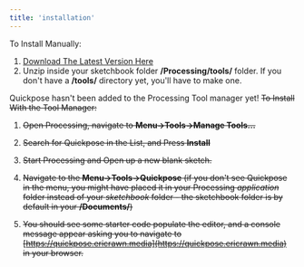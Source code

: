```yaml
---
title: 'installation'
---
```


To Install Manually:

1. [Download The Latest Version Here](https://ericrawn.media/quickpose)
2. Unzip inside your sketchbook folder **/Processing/tools/** folder.  If you don't have a **/tools/** directory yet, you'll have to make one. 

Quickpose hasn't been added to the Processing Tool manager yet!
<strike>
To Install With the Tool Manager:

1. Open Processing, navigate to **Menu->Tools->Manage Tools...**
2. Search for Quickpose in the List, and Press **Install**

3. Start Processing and Open up a new blank sketch.
4. Navigate to the **Menu->Tools->Quickpose** (if you don't see Quickpose in the menu, you might have placed it in your Processing *application* folder instead of your *sketchbook* folder - the sketchbook folder is by default in your **/Documents/**)
5. You should see some starter code populate the editor, and a console message appear asking you to navigate to [https://quickpose.ericrawn.media](https://quickpose.ericrawn.media) in your browser.
</strike>
